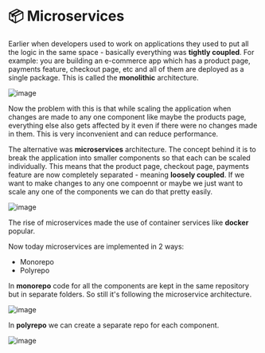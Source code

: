 # 📦 Microservices

Earlier when developers used to work on applications they used to put all the logic in the same space - basically everything was **tightly coupled**. For example: you are building an e-commerce app which has a product page, payments feature, checkout page, etc and all of them are deployed as a single package. This is called the **monolithic** architecture.

![image](https://user-images.githubusercontent.com/55504616/224627386-75a737ad-2c04-419a-8355-79d61484895c.png)

Now the problem with this is that while scaling the application when changes are made to any one component like maybe the products page, everything else also gets affected by it even if there were no changes made in them. This is very inconvenient and can reduce performance.

The alternative was **microservices** architecture. The concept behind it is to break the application into smaller components so that each can be scaled individually. This means that the product page, checkout page, payments feature are now completely separated - meaning **loosely coupled**. If we want to make changes to any one compoennt or maybe we just want to scale any one of the components we can do that pretty easily.

![image](https://user-images.githubusercontent.com/55504616/224628166-716c947c-1df7-4c06-8044-9029fd44266b.png)

The rise of microservices made the use of container services like **docker** popular.

Now today microservices are implemented in 2 ways:

- Monorepo
- Polyrepo

In **monorepo** code for all the components are kept in the same repository but in separate folders. So still it's following the microservice architecture.

![image](https://user-images.githubusercontent.com/55504616/224629167-3e990757-9c36-4c7d-bf7b-4153f262caab.png)

In **polyrepo** we can create a separate repo for each component.

![image](https://user-images.githubusercontent.com/55504616/224629859-515a9a09-a4f3-4e17-96f9-d53a02217b5a.png)

